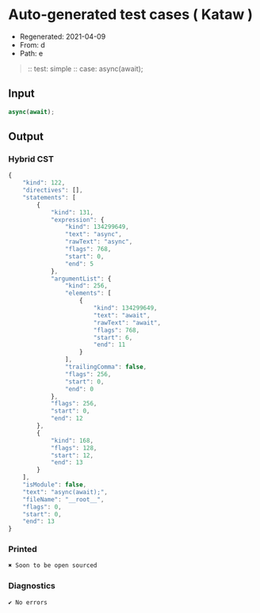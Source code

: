 # Auto-generated test cases ( Kataw )
- Regenerated: 2021-04-09
- From: d
- Path: e
> :: test: simple
> :: case: async(await);
## Input

`````js
async(await);
`````

## Output

### Hybrid CST

```javascript
{
    "kind": 122,
    "directives": [],
    "statements": [
        {
            "kind": 131,
            "expression": {
                "kind": 134299649,
                "text": "async",
                "rawText": "async",
                "flags": 768,
                "start": 0,
                "end": 5
            },
            "argumentList": {
                "kind": 256,
                "elements": [
                    {
                        "kind": 134299649,
                        "text": "await",
                        "rawText": "await",
                        "flags": 768,
                        "start": 6,
                        "end": 11
                    }
                ],
                "trailingComma": false,
                "flags": 256,
                "start": 0,
                "end": 0
            },
            "flags": 256,
            "start": 0,
            "end": 12
        },
        {
            "kind": 168,
            "flags": 128,
            "start": 12,
            "end": 13
        }
    ],
    "isModule": false,
    "text": "async(await);",
    "fileName": "__root__",
    "flags": 0,
    "start": 0,
    "end": 13
}
```

### Printed

```javascript
✖ Soon to be open sourced
```

### Diagnostics

```javascript
✔ No errors
```


